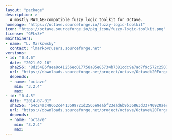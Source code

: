 ```yaml
---
layout: "package"
description: >-
  A mostly MATLAB-compatible fuzzy logic toolkit for Octave.
homepage: "https://octave.sourceforge.io/fuzzy-logic-toolkit"
icon: "https://octave.sourceforge.io/pkg_icon/fuzzy-logic-toolkit.png"
license: "GPLv3+"
maintainers:
- name: "L. Markowsky"
  contact: "lmarkov@users.sourceforge.net"
versions:
- id: "0.4.6"
  date: "2021-02-16"
  sha256: "8d15485faea8c41256ec017758a85e85734b7381cdc9a7ad7f9c572c2507dd88"
  url: "https://downloads.sourceforge.net/project/octave/Octave%20Forge%20Packages/Individual%20Package%20Releases/fuzzy-logic-toolkit-0.4.6.tar.gz"
  depends:
  - name: "octave"
    min: "3.2.4"
    max:
- id: "0.4.5"
  date: "2014-07-01"
  sha256: "b4c24ac48662ce413599721d2565e9eabf23ead6b9b36863d33740920aec4133"
  url: "https://downloads.sourceforge.net/project/octave/Octave%20Forge%20Packages/Individual%20Package%20Releases/fuzzy-logic-toolkit-0.4.5.tar.gz"
  depends:
  - name: "octave"
    min: "3.2.4"
    max:
---
```

